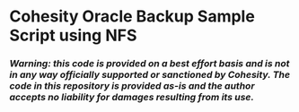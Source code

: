 # Cohesity Oracle Backup Sample Script using NFS

### ***Warning: this code is provided on a best effort basis and is not in any way officially supported or sanctioned by Cohesity. The code in this repository is provided as-is and the author accepts no liability for damages resulting from its use.***

